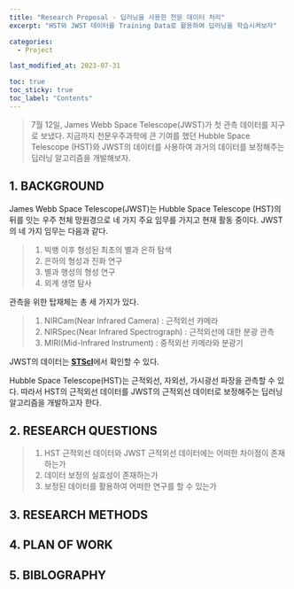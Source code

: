```yaml
---
title: "Research Proposal - 딥러닝을 사용한 천문 데이터 처리"
excerpt: "HST와 JWST 데이터를 Training Data로 활용하여 딥러닝을 학습시켜보자"

categories:
  - Project

last_modified_at: 2023-07-31

toc: true
toc_sticky: true
toc_label: "Contents"
---
```


> 7월 12일, James Webb Space Telescope(JWST)가 첫 관측 데이터를 지구로 보냈다.
> 지금까지 천문우주과학에 큰 기여를 했던 Hubble Space Telescope (HST)와 JWST의 데이터를 사용하여 과거의 데이터를 보정해주는 딥러닝 알고리즘을 개발해보자.

## 1. BACKGROUND

James Webb Space Telescope(JWST)는 Hubble Space Telescope (HST)의 뒤를 잇는 우주 천체 망원경으로 네 가지 주요 임무를 가지고 현재 활동 중이다.
JWST의 네 가지 임무는 다음과 같다.

> 1. 빅뱅 이후 형성된 최초의 별과 은하 탐색
> 2. 은하의 형성과 진화 연구
> 3. 별과 행성의 형성 연구
> 4. 외계 생명 탐사

관측을 위한 탑재체는 총 세 가지가 있다.

> 1. NIRCam(Near Infrared Camera) : 근적외선 카메라
> 2. NIRSpec(Near Infrared Spectrograph) : 근적외선에 대한 분광 관측
> 3. MIRI(Mid-Infrared Instrument) : 중적외선 카메라와 분광기

JWST의 데이터는 [**STScI**](https://mast.stsci.edu/portal/Mashup/Clients/Mast/Portal.html)에서 확인할 수 있다.

Hubble Space Telescope(HST)는 근적외선, 자외선, 가시광선 파장을 관측할 수 있다. 따라서 HST의 근적외선 데이터를 JWST의 근적외선 데이터로 보정해주는 딥러닝 알고리즘을 개발하고자 한다.

## 2. RESEARCH QUESTIONS

> 1. HST 근적외선 데이터와 JWST 근적외선 데이터에는 어떠한 차이점이 존재하는가
> 2. 데이터 보정의 실효성이 존재하는가
> 3. 보정된 데이터를 활용하여 어떠한 연구를 할 수 있는가

## 3. RESEARCH METHODS

## 4. PLAN OF WORK

## 5. BIBLOGRAPHY
